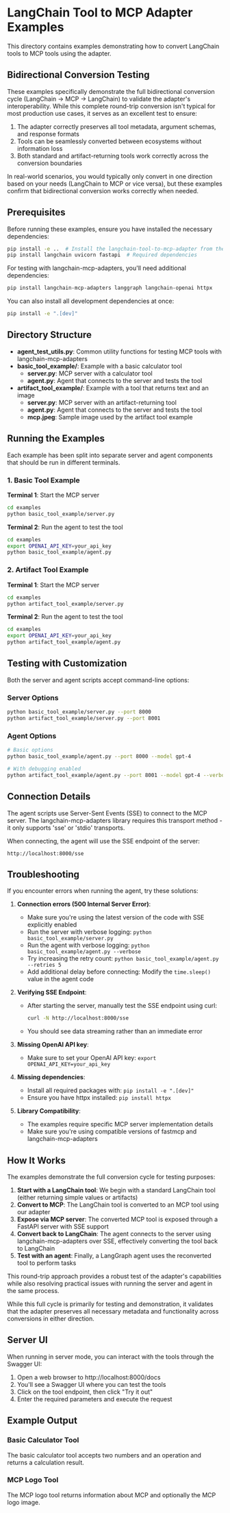 # LangChain Tool to MCP Adapter Examples

This directory contains examples demonstrating how to convert LangChain tools to MCP tools using the adapter.

## Bidirectional Conversion Testing

These examples specifically demonstrate the full bidirectional conversion cycle (LangChain → MCP → LangChain) to validate the adapter's interoperability. While this complete round-trip conversion isn't typical for most production use cases, it serves as an excellent test to ensure:

1. The adapter correctly preserves all tool metadata, argument schemas, and response formats
2. Tools can be seamlessly converted between ecosystems without information loss
3. Both standard and artifact-returning tools work correctly across the conversion boundaries

In real-world scenarios, you would typically only convert in one direction based on your needs (LangChain to MCP or vice versa), but these examples confirm that bidirectional conversion works correctly when needed.

## Prerequisites

Before running these examples, ensure you have installed the necessary dependencies:

```bash
pip install -e ..  # Install the langchain-tool-to-mcp-adapter from the parent directory
pip install langchain uvicorn fastapi  # Required dependencies
```

For testing with langchain-mcp-adapters, you'll need additional dependencies:

```bash
pip install langchain-mcp-adapters langgraph langchain-openai httpx
```

You can also install all development dependencies at once:

```bash
pip install -e ".[dev]"
```

## Directory Structure

- **agent_test_utils.py**: Common utility functions for testing MCP tools with langchain-mcp-adapters
- **basic_tool_example/**: Example with a basic calculator tool
  - **server.py**: MCP server with a calculator tool
  - **agent.py**: Agent that connects to the server and tests the tool
- **artifact_tool_example/**: Example with a tool that returns text and an image
  - **server.py**: MCP server with an artifact-returning tool
  - **agent.py**: Agent that connects to the server and tests the tool
  - **mcp.jpeg**: Sample image used by the artifact tool example

## Running the Examples

Each example has been split into separate server and agent components that should be run in different terminals.

### 1. Basic Tool Example

**Terminal 1**: Start the MCP server
```bash
cd examples
python basic_tool_example/server.py
```

**Terminal 2**: Run the agent to test the tool
```bash
cd examples
export OPENAI_API_KEY=your_api_key
python basic_tool_example/agent.py
```

### 2. Artifact Tool Example

**Terminal 1**: Start the MCP server
```bash
cd examples
python artifact_tool_example/server.py
```

**Terminal 2**: Run the agent to test the tool
```bash
cd examples
export OPENAI_API_KEY=your_api_key
python artifact_tool_example/agent.py
```

## Testing with Customization

Both the server and agent scripts accept command-line options:

### Server Options

```bash
python basic_tool_example/server.py --port 8000
python artifact_tool_example/server.py --port 8001
```

### Agent Options

```bash
# Basic options
python basic_tool_example/agent.py --port 8000 --model gpt-4

# With debugging enabled
python artifact_tool_example/agent.py --port 8001 --model gpt-4 --verbose --retries 5
```

## Connection Details

The agent scripts use Server-Sent Events (SSE) to connect to the MCP server. The langchain-mcp-adapters library requires this transport method - it only supports 'sse' or 'stdio' transports.

When connecting, the agent will use the SSE endpoint of the server:
```
http://localhost:8000/sse
```

## Troubleshooting

If you encounter errors when running the agent, try these solutions:

1. **Connection errors (500 Internal Server Error)**:
   - Make sure you're using the latest version of the code with SSE explicitly enabled
   - Run the server with verbose logging: `python basic_tool_example/server.py`
   - Run the agent with verbose logging: `python basic_tool_example/agent.py --verbose`
   - Try increasing the retry count: `python basic_tool_example/agent.py --retries 5`
   - Add additional delay before connecting: Modify the `time.sleep()` value in the agent code

2. **Verifying SSE Endpoint**:
   - After starting the server, manually test the SSE endpoint using curl:
     ```bash
     curl -N http://localhost:8000/sse
     ```
   - You should see data streaming rather than an immediate error

3. **Missing OpenAI API key**:
   - Make sure to set your OpenAI API key: `export OPENAI_API_KEY=your_api_key`

4. **Missing dependencies**:
   - Install all required packages with: `pip install -e ".[dev]"`
   - Ensure you have httpx installed: `pip install httpx`

5. **Library Compatibility**:
   - The examples require specific MCP server implementation details
   - Make sure you're using compatible versions of fastmcp and langchain-mcp-adapters

## How It Works

The examples demonstrate the full conversion cycle for testing purposes:

1. **Start with a LangChain tool**: We begin with a standard LangChain tool (either returning simple values or artifacts)
2. **Convert to MCP**: The LangChain tool is converted to an MCP tool using our adapter
3. **Expose via MCP server**: The converted MCP tool is exposed through a FastAPI server with SSE support
4. **Convert back to LangChain**: The agent connects to the server using langchain-mcp-adapters over SSE, effectively converting the tool back to LangChain
5. **Test with an agent**: Finally, a LangGraph agent uses the reconverted tool to perform tasks

This round-trip approach provides a robust test of the adapter's capabilities while also resolving practical issues with running the server and agent in the same process.

While this full cycle is primarily for testing and demonstration, it validates that the adapter preserves all necessary metadata and functionality across conversions in either direction.

## Server UI

When running in server mode, you can interact with the tools through the Swagger UI:

1. Open a web browser to http://localhost:8000/docs
2. You'll see a Swagger UI where you can test the tools
3. Click on the tool endpoint, then click "Try it out"
4. Enter the required parameters and execute the request

## Example Output

### Basic Calculator Tool

The basic calculator tool accepts two numbers and an operation and returns a calculation result.

### MCP Logo Tool

The MCP logo tool returns information about MCP and optionally the MCP logo image. 